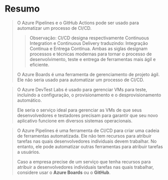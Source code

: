 # Resumo

> O Azure Pipelines e o GitHub Actions pode ser usado para automatizar um processo de CI/CD.
>> Observação: CI/CD designa respectivamente Continuous Integration e Continuous Delivery traduzindo: Integração Contínua e Entrega Contínua. Ambas as siglas designam processos e técnicas modernas para tornar o processo de desenvolvimento, teste e entrega de ferramentas mais ágil e eficiente.
>
>  O Azure Boards é uma ferramenta de gerenciamento de projeto ágil. Ele não seria usado para automatizar um processo de CI/CD.

> O Azure DevTest Labs é usado para gerenciar VMs para teste, incluindo a configuração, o provisionamento e o desprovisionamento automático.
> 
> Ele seria o serviço ideal para gerenciar as VMs de que seus desenvolvedores e testadores precisam para garantir que seu novo aplicativo funcione em diversos sistemas operacionais.

> O Azure Pipelines é uma ferramenta de CI/CD para criar uma cadeia de ferramentas automatizada. Ele não tem recursos para atribuir tarefas nas quais desenvolvedores individuais devem trabalhar. No entanto, ele pode automatizar outras ferramentas para atribuir tarefas a usuários.
> 
> Caso a empresa precise de um serviço que tenha recursos para atribuir a desenvolvedores individuais tarefas nas quais trabalhar, considere usar o **Azure Boards** ou o **GitHub**.





